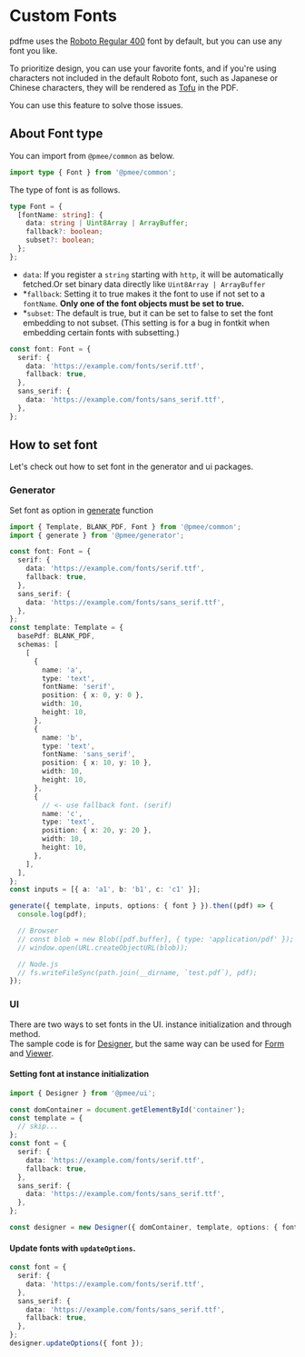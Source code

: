 # Custom Fonts

pdfme uses the [Roboto Regular 400](https://fonts.google.com/specimen/Roboto) font by default, but you can use any font you like.

To prioritize design, you can use your favorite fonts, and if you're using characters not included in the default Roboto font, such as Japanese or Chinese characters, they will be rendered as [Tofu](https://fonts.google.com/knowledge/glossary/tofu) in the PDF.

You can use this feature to solve those issues.

## About Font type

You can import from `@pmee/common` as below.

```ts
import type { Font } from '@pmee/common';
```

The type of font is as follows.

```ts
type Font = {
  [fontName: string]: {
    data: string | Uint8Array | ArrayBuffer;
    fallback?: boolean;
    subset?: boolean;
  };
};
```
- `data`: If you register a `string` starting with `http`, it will be automatically fetched.Or set binary data directly like `Uint8Array | ArrayBuffer`
- \*`fallback`: Setting it to true makes it the font to use if not set to a `fontName`. **Only one of the font objects must be set to true.**
- \*`subset`: The default is true, but it can be set to false to set the font embedding to not subset. (This setting is for a bug in fontkit when embedding certain fonts with subsetting.)

```ts
const font: Font = {
  serif: {
    data: 'https://example.com/fonts/serif.ttf',
    fallback: true,
  },
  sans_serif: {
    data: 'https://example.com/fonts/sans_serif.ttf',
  },
};
```

## How to set font

Let's check out how to set font in the generator and ui packages.

### Generator

Set font as option in [generate](/docs/getting-started#generator) function

```ts
import { Template, BLANK_PDF, Font } from '@pmee/common';
import { generate } from '@pmee/generator';

const font: Font = {
  serif: {
    data: 'https://example.com/fonts/serif.ttf',
    fallback: true,
  },
  sans_serif: {
    data: 'https://example.com/fonts/sans_serif.ttf',
  },
};
const template: Template = {
  basePdf: BLANK_PDF,
  schemas: [
    [
      {
        name: 'a',
        type: 'text',
        fontName: 'serif',
        position: { x: 0, y: 0 },
        width: 10,
        height: 10,
      },
      {
        name: 'b',
        type: 'text',
        fontName: 'sans_serif',
        position: { x: 10, y: 10 },
        width: 10,
        height: 10,
      },
      {
        // <- use fallback font. (serif)
        name: 'c',
        type: 'text',
        position: { x: 20, y: 20 },
        width: 10,
        height: 10,
      },
    ],
  ],
};
const inputs = [{ a: 'a1', b: 'b1', c: 'c1' }];

generate({ template, inputs, options: { font } }).then((pdf) => {
  console.log(pdf);

  // Browser
  // const blob = new Blob([pdf.buffer], { type: 'application/pdf' });
  // window.open(URL.createObjectURL(blob));

  // Node.js
  // fs.writeFileSync(path.join(__dirname, `test.pdf`), pdf);
});
```

### UI

There are two ways to set fonts in the UI. instance initialization and through method.  
The sample code is for [Designer](/docs/getting-started#designer), but the same way can be used for [Form](/docs/getting-started#form) and [Viewer](/docs/getting-started#viewer).

#### Setting font at instance initialization

```ts
import { Designer } from '@pmee/ui';

const domContainer = document.getElementById('container');
const template = {
  // skip...
};
const font = {
  serif: {
    data: 'https://example.com/fonts/serif.ttf',
    fallback: true,
  },
  sans_serif: {
    data: 'https://example.com/fonts/sans_serif.ttf',
  },
};

const designer = new Designer({ domContainer, template, options: { font } });
```

#### Update fonts with `updateOptions`.

```ts
const font = {
  serif: {
    data: 'https://example.com/fonts/serif.ttf',
  },
  sans_serif: {
    data: 'https://example.com/fonts/sans_serif.ttf',
    fallback: true,
  },
};
designer.updateOptions({ font });
```
